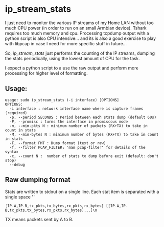 # ip_stream_stats

I just need to monitor the various IP streams of my Home LAN without too much CPU power (in order to run on an small Armbian device). Tshark requires too much memory and cpu. Processing tcpdump output with a python script is also CPU intensive... and its is also a good exercise to play with libpcap in case I need for more specific stuff in future...



So, *ip_stream_stats* just performs the counting of the IP streams, dumping the stats periodically, using the lowest amount of CPU for the task.

I expect a python script to a use the raw output and perform more processing for higher level of formatting.

## Usage:

    usage: sudo ip_stream_stats (-i interface) [OPTIONS]
    OPTIONS:
      -i interface : network interface name where is capture frames (required)
      -p, --period SECONDS : Period between each stats dump (default 60s)
      -P, --promisc : turns the interface in promiscous mode
      -m, --min-pkts N : minimum number of packets (RX+TX) to take in count in stats
      -M, --min-bytes N : minimum number of bytes (RX+TX) to take in count in stats
      -F, --format FMT : Dump format (text or raw)
      -f, --filter PCAP_FILTER; 'man pcap-filter' for details of the syntax
      -c, --count N :  number of stats to dump before exit (default: don't stop)
      --debug
## Raw dumping format

Stats are written to stdout on a single line. Each stat item is separated with a single space ' '

```
[IP-A,IP-B,tx_pkts,tx_bytes,rx_pkts,rx_bytes] [[IP-A,IP-B,tx_pkts,tx_bytes,rx_pkts,rx_bytes]...]\n
```

TX means packets sent by A to B.